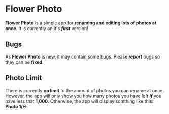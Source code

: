 # Flower Photo

**Flower Photo** is a simple app for **renaming and editing lots of photos at once**.
It is currently on it's ***first*** version!

## Bugs
As **Flower Photo** is new, it may contain some bugs.
Please ***report*** bugs so they can be **fixed**.

## Photo Limit
There is currently **no limit** to the amount of photos you can rename at once. However, the app will only show you how many photos you have left ***if*** you have less that **1,000**. Otherwise, the app will display somthing like this: **Photo 1/♾️**.
